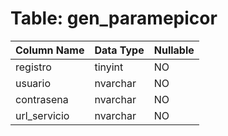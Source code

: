 # Table: gen_paramepicor

| Column Name | Data Type | Nullable |
|-------------|-----------|----------|
| registro | tinyint | NO |
| usuario | nvarchar | NO |
| contrasena | nvarchar | NO |
| url_servicio | nvarchar | NO |
